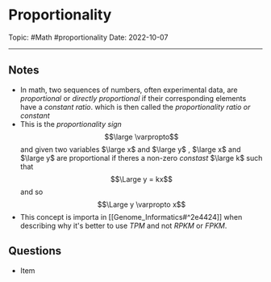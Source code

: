 
# Proportionality
Topic: #Math #proportionality
Date: 2022-10-07

---

## Notes
- In math, two sequences of numbers, often experimental data, are *proportional* or *directly proportional* if their corresponding elements have a *constant ratio*. which is then called the *proportionality ratio or constant* 
- This is the *proportionality sign* $$\large \varpropto$$
and given two variables $\large x$ and $\large y$ , $\large x$ and $\large y$  are proportional if theres a non-zero *constast* $\large k$ such that $$\Large y = kx$$
and so $$\Large y \varpropto x$$
- This concept is importa in [[Genome_Informatics#^2e4424]] when describing why it's better to use *TPM* and not *RPKM* or *FPKM*.

## Questions
- Item



